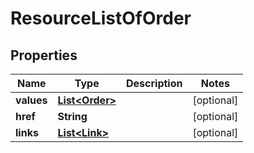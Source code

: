

# ResourceListOfOrder

## Properties

Name | Type | Description | Notes
------------ | ------------- | ------------- | -------------
**values** | [**List&lt;Order&gt;**](Order.md) |  |  [optional]
**href** | **String** |  |  [optional]
**links** | [**List&lt;Link&gt;**](Link.md) |  |  [optional]



